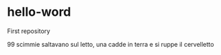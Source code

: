 # hello-word
First repository

99 scimmie saltavano sul letto, una cadde in terra e si ruppe il cervelletto
